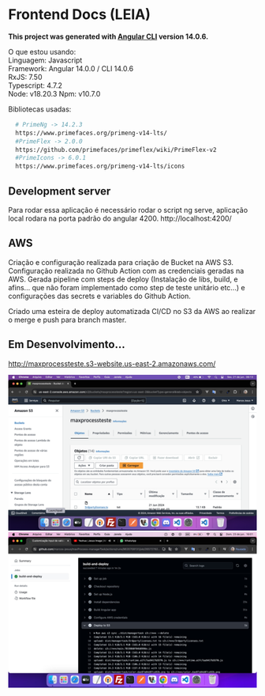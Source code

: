 # Frontend Docs (LEIA)
**This project was generated with [Angular CLI](https://github.com/angular/angular-cli) version 14.0.6.**

O que estou usando:<br>
Linguagem: Javascript<br>
Framework: Angular 14.0.0 / CLI 14.0.6 <br>
RxJS: 7.50<br>
Typescript: 4.7.2<br>
Node: v18.20.3
Npm: v10.7.0

Bibliotecas usadas:

```bash
  # PrimeNg -> 14.2.3
  https://www.primefaces.org/primeng-v14-lts/
  #PrimeFlex -> 2.0.0
  https://github.com/primefaces/primeflex/wiki/PrimeFlex-v2
  #PrimeIcons -> 6.0.1
  https://www.primefaces.org/primeng-v14-lts/icons
```

## Development server
Para rodar essa aplicação é necessário rodar o script ng serve, aplicação local rodara na porta padrão do angular 4200.
http://localhost:4200/

## AWS
Criação e configuração realizada para criação de Bucket na AWS S3.
Configuração realizada no Github Action com as credenciais geradas na AWS.
Gerada pipeline com steps de deploy (Instalação de libs, build, e afins... que não foram implementado como step de teste unitário etc...) e configurações das secrets e variables do Github Action.

Criado uma esteira de deploy automatizada CI/CD no S3 da AWS ao realizar o merge e push para branch master.
## Em Desenvolvimento...
http://maxprocessteste.s3-website.us-east-2.amazonaws.com/


<img src="./src/assets/aws.png"/>
<img src="./src/assets/step.png"/>